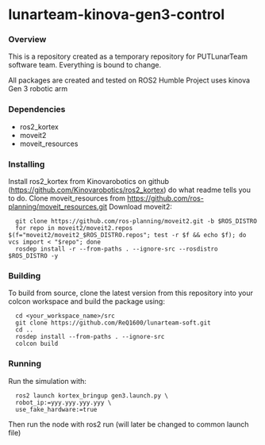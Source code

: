 # lunarteam-kinova-gen3-control
### Overview

This is a repository created as a temporary repository for PUTLunarTeam software team. Everything is bound to change.

All packages are created and tested on ROS2 Humble
Project uses kinova Gen 3 robotic arm

### Dependencies

- ros2_kortex
- moveit2
- moveit_resources

### Installing

Install ros2_kortex from Kinovarobotics on github (https://github.com/Kinovarobotics/ros2_kortex) do what readme tells you to do.
Clone moveit_resources from https://github.com/ros-planning/moveit_resources.git
Download moveit2:
~~~
  git clone https://github.com/ros-planning/moveit2.git -b $ROS_DISTRO
  for repo in moveit2/moveit2.repos $(f="moveit2/moveit2_$ROS_DISTRO.repos"; test -r $f && echo $f); do vcs import < "$repo"; done
  rosdep install -r --from-paths . --ignore-src --rosdistro $ROS_DISTRO -y
~~~

### Building

To build from source, clone the latest version from this repository into your colcon workspace and build the package using:
~~~
  cd <your_workspace_name>/src
  git clone https://github.com/ReQ1600/lunarteam-soft.git
  cd ..
  rosdep install --from-paths . --ignore-src
  colcon build
~~~

### Running

Run the simulation with:
~~~
  ros2 launch kortex_bringup gen3.launch.py \
  robot_ip:=yyy.yyy.yyy.yyy \
  use_fake_hardware:=true
~~~
Then run the node with ros2 run (will later be changed to common launch file)
